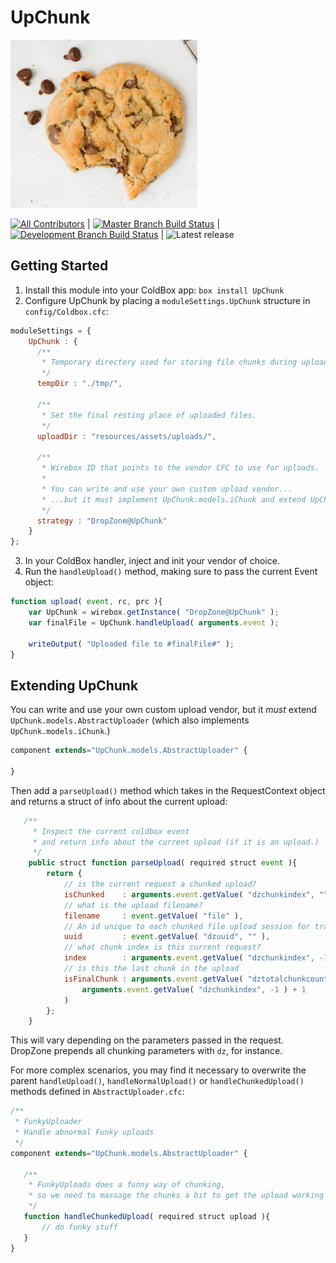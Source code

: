 # UpChunk

![Cookie chunks](cookie.png)

[![All Contributors](https://img.shields.io/github/contributors/michaelborn/UpChunk?style=flat-square)](https://github.com/michaelborn/DocBox/graphs/contributors)
|
[![Master Branch Build Status](https://img.shields.io/travis/michaelborn/UpChunk/master.svg?style=flat-square&label=master)](https://travis-ci.org/michaelborn/UpChunk) 
| 
[![Development Branch Build Status](https://img.shields.io/travis/michaelborn/UpChunk/development.svg?style=flat-square&label=development)](https://travis-ci.org/michaelborn/UpChunk)
|
![Latest release](https://img.shields.io/github/v/release/michaelborn/UpChunk?style=flat-square)
</center>

## Getting Started

1. Install this module into your ColdBox app: `box install UpChunk`
2. Configure UpChunk by placing a `moduleSettings.UpChunk` structure in `config/Coldbox.cfc`:

```js
moduleSettings = {
    UpChunk : {
      /**
       * Temporary directory used for storing file chunks during upload.
       */
      tempDir : "./tmp/",

      /**
       * Set the final resting place of uploaded files.
       */
      uploadDir : "resources/assets/uploads/",

      /**
       * Wirebox ID that points to the vendor CFC to use for uploads.
       * 
       * You can write and use your own custom upload vendor...
       * ...but it must implement UpChunk.models.iChunk and extend UpChunk.models.AbstractUploader.
       */
      strategy : "DropZone@UpChunk"
    }
};
```

3. In your ColdBox handler, inject and init your vendor of choice.
4. Run the `handleUpload()` method, making sure to pass the current Event object:

```js
function upload( event, rc, prc ){
    var UpChunk = wirebox.getInstance( "DropZone@UpChunk" );
    var finalFile = UpChunk.handleUpload( arguments.event );

    writeOutput( "Uploaded file to #finalFile#" );
}
```

## Extending UpChunk

You can write and use your own custom upload vendor, but it *must* extend `UpChunk.models.AbstractUploader` (which also implements `UpChunk.models.iChunk`.)

```js
component extends="UpChunk.models.AbstractUploader" {

}
```

Then add a `parseUpload()` method which takes in the RequestContext object and returns a struct of info about the current upload:

```js
   /**
     * Inspect the current coldbox event
     * and return info about the current upload (if it is an upload.)
     */
    public struct function parseUpload( required struct event ){
        return {
            // is the current request a chunked upload?
            isChunked    : arguments.event.getValue( "dzchunkindex", "" ) != "",
            // what is the upload filename?
            filename     : event.getValue( "file" ),
            // An id unique to each chunked file upload session for tracking and organized groups of chunks.
            uuid         : event.getValue( "dzuuid", "" ),
            // what chunk index is this current request?
            index        : arguments.event.getValue( "dzchunkindex", -1 ),
            // is this the last chunk in the upload
            isFinalChunk : arguments.event.getValue( "dztotalchunkcount", 0 ) == (
                arguments.event.getValue( "dzchunkindex", -1 ) + 1
            )
        };
    }
```

This will vary depending on the parameters passed in the request. DropZone prepends all chunking parameters with `dz`, for instance.

For more complex scenarios, you may find it necessary to overwrite the parent `handleUpload()`, `handleNormalUpload()` or `handleChunkedUpload()` methods defined in `AbstractUploader.cfc`:

```js
/**
 * FunkyUploader
 * Handle abnormal Funky uploads
 */
component extends="UpChunk.models.AbstractUploader" {

   /**
    * FunkyUploads does a funny way of chunking,
    * so we need to massage the chunks a bit to get the upload working right.
    */
   function handleChunkedUpload( required struct upload ){
       // do funky stuff
   }
}
```